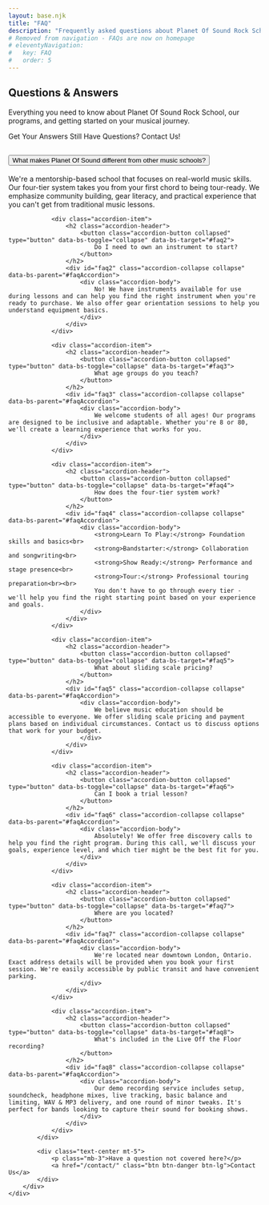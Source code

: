 ```yaml
---
layout: base.njk
title: "FAQ"
description: "Frequently asked questions about Planet Of Sound Rock School programs, pricing, and policies"
# Removed from navigation - FAQs are now on homepage
# eleventyNavigation:
#   key: FAQ
#   order: 5
---
```


<!-- FAQ Hero Section -->
<section class="hero-section bg-gradient text-white py-5">
    <div class="container py-5">
        <div class="row align-items-center min-vh-50">
            <div class="col-lg-8 mx-auto text-center">
                <h1 class="display-4 fw-bold mb-4">Questions & Answers</h1>
                <p class="lead mb-4">Everything you need to know about Planet Of Sound Rock School, our programs, and getting started on your musical journey.</p>
                <div class="hero-badges">
                    <span class="badge bg-warning text-dark me-2 px-3 py-2 fs-6">Get Your Answers</span>
                    <span class="badge bg-light text-dark px-3 py-2 fs-6">Still Have Questions? Contact Us!</span>
                </div>
            </div>
        </div>
    </div>
</section>

<!-- FAQ Content Section -->
<section class="py-5 bg-light">
    <div class="container">
        <div class="row">
            <div class="col-lg-8 mx-auto">
                <div class="accordion" id="faqAccordion">
                <div class="accordion-item">
                    <h2 class="accordion-header">
                        <button class="accordion-button" type="button" data-bs-toggle="collapse" data-bs-target="#faq1">
                            What makes Planet Of Sound different from other music schools?
                        </button>
                    </h2>
                    <div id="faq1" class="accordion-collapse collapse show" data-bs-parent="#faqAccordion">
                        <div class="accordion-body">
                            We're a mentorship-based school that focuses on real-world music skills. Our four-tier system takes you from your first chord to being tour-ready. We emphasize community building, gear literacy, and practical experience that you can't get from traditional music lessons.
                        </div>
                    </div>
                </div>
                
                <div class="accordion-item">
                    <h2 class="accordion-header">
                        <button class="accordion-button collapsed" type="button" data-bs-toggle="collapse" data-bs-target="#faq2">
                            Do I need to own an instrument to start?
                        </button>
                    </h2>
                    <div id="faq2" class="accordion-collapse collapse" data-bs-parent="#faqAccordion">
                        <div class="accordion-body">
                            No! We have instruments available for use during lessons and can help you find the right instrument when you're ready to purchase. We also offer gear orientation sessions to help you understand equipment basics.
                        </div>
                    </div>
                </div>
                
                <div class="accordion-item">
                    <h2 class="accordion-header">
                        <button class="accordion-button collapsed" type="button" data-bs-toggle="collapse" data-bs-target="#faq3">
                            What age groups do you teach?
                        </button>
                    </h2>
                    <div id="faq3" class="accordion-collapse collapse" data-bs-parent="#faqAccordion">
                        <div class="accordion-body">
                            We welcome students of all ages! Our programs are designed to be inclusive and adaptable. Whether you're 8 or 80, we'll create a learning experience that works for you.
                        </div>
                    </div>
                </div>
                
                <div class="accordion-item">
                    <h2 class="accordion-header">
                        <button class="accordion-button collapsed" type="button" data-bs-toggle="collapse" data-bs-target="#faq4">
                            How does the four-tier system work?
                        </button>
                    </h2>
                    <div id="faq4" class="accordion-collapse collapse" data-bs-parent="#faqAccordion">
                        <div class="accordion-body">
                            <strong>Learn To Play:</strong> Foundation skills and basics<br>
                            <strong>Bandstarter:</strong> Collaboration and songwriting<br>
                            <strong>Show Ready:</strong> Performance and stage presence<br>
                            <strong>Tour:</strong> Professional touring preparation<br><br>
                            You don't have to go through every tier - we'll help you find the right starting point based on your experience and goals.
                        </div>
                    </div>
                </div>
                
                <div class="accordion-item">
                    <h2 class="accordion-header">
                        <button class="accordion-button collapsed" type="button" data-bs-toggle="collapse" data-bs-target="#faq5">
                            What about sliding scale pricing?
                        </button>
                    </h2>
                    <div id="faq5" class="accordion-collapse collapse" data-bs-parent="#faqAccordion">
                        <div class="accordion-body">
                            We believe music education should be accessible to everyone. We offer sliding scale pricing and payment plans based on individual circumstances. Contact us to discuss options that work for your budget.
                        </div>
                    </div>
                </div>
                
                <div class="accordion-item">
                    <h2 class="accordion-header">
                        <button class="accordion-button collapsed" type="button" data-bs-toggle="collapse" data-bs-target="#faq6">
                            Can I book a trial lesson?
                        </button>
                    </h2>
                    <div id="faq6" class="accordion-collapse collapse" data-bs-parent="#faqAccordion">
                        <div class="accordion-body">
                            Absolutely! We offer free discovery calls to help you find the right program. During this call, we'll discuss your goals, experience level, and which tier might be the best fit for you.
                        </div>
                    </div>
                </div>
                
                <div class="accordion-item">
                    <h2 class="accordion-header">
                        <button class="accordion-button collapsed" type="button" data-bs-toggle="collapse" data-bs-target="#faq7">
                            Where are you located?
                        </button>
                    </h2>
                    <div id="faq7" class="accordion-collapse collapse" data-bs-parent="#faqAccordion">
                        <div class="accordion-body">
                            We're located near downtown London, Ontario. Exact address details will be provided when you book your first session. We're easily accessible by public transit and have convenient parking.
                        </div>
                    </div>
                </div>
                
                <div class="accordion-item">
                    <h2 class="accordion-header">
                        <button class="accordion-button collapsed" type="button" data-bs-toggle="collapse" data-bs-target="#faq8">
                            What's included in the Live Off the Floor recording?
                        </button>
                    </h2>
                    <div id="faq8" class="accordion-collapse collapse" data-bs-parent="#faqAccordion">
                        <div class="accordion-body">
                            Our demo recording service includes setup, soundcheck, headphone mixes, live tracking, basic balance and limiting, WAV & MP3 delivery, and one round of minor tweaks. It's perfect for bands looking to capture their sound for booking shows.
                        </div>
                    </div>
                </div>
            </div>
            
            <div class="text-center mt-5">
                <p class="mb-3">Have a question not covered here?</p>
                <a href="/contact/" class="btn btn-danger btn-lg">Contact Us</a>
            </div>
        </div>
    </div>
</div>
